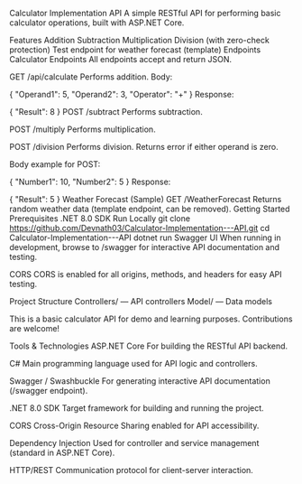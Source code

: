 Calculator Implementation API
A simple RESTful API for performing basic calculator operations, built with ASP.NET Core.

Features
Addition
Subtraction
Multiplication
Division (with zero-check protection)
Test endpoint for weather forecast (template)
Endpoints
Calculator Endpoints
All endpoints accept and return JSON.

GET /api/calculate
Performs addition.
Body:

{
  "Operand1": 5,
  "Operand2": 3,
  "Operator": "+"
}
Response:

{ "Result": 8 }
POST /subtract
Performs subtraction.

POST /multiply
Performs multiplication.

POST /division
Performs division. Returns error if either operand is zero.

Body example for POST:

{
  "Number1": 10,
  "Number2": 5
}
Response:

{ "Result": 5 }
Weather Forecast (Sample)
GET /WeatherForecast
Returns random weather data (template endpoint, can be removed).
Getting Started
Prerequisites
.NET 8.0 SDK
Run Locally
git clone https://github.com/Devnath03/Calculator-Implementation---API.git
cd Calculator-Implementation---API
dotnet run
Swagger UI
When running in development, browse to /swagger for interactive API documentation and testing.

CORS
CORS is enabled for all origins, methods, and headers for easy API testing.

Project Structure
Controllers/ — API controllers
Model/ — Data models


This is a basic calculator API for demo and learning purposes. Contributions are welcome!



Tools & Technologies
ASP.NET Core
For building the RESTful API backend.

C#
Main programming language used for API logic and controllers.

Swagger / Swashbuckle
For generating interactive API documentation (/swagger endpoint).

.NET 8.0 SDK
Target framework for building and running the project.

CORS
Cross-Origin Resource Sharing enabled for API accessibility.

Dependency Injection
Used for controller and service management (standard in ASP.NET Core).

HTTP/REST
Communication protocol for client-server interaction.
